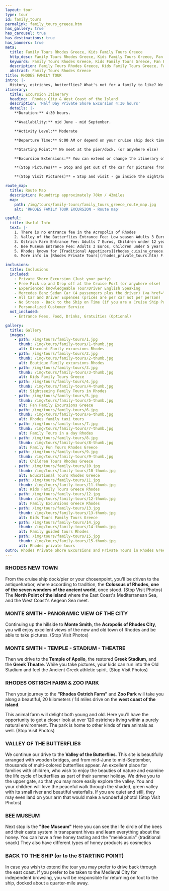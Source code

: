 ```yaml
---
layout: tour
type: tour
id: family_tours
permalink: family_tours_greece.htm
has_gallery: true
has_carousel: true
has_destinations: true
has_banners: true
meta:
  title: Family Tours Rhodes Greece, Kids Family Tours Greece
  http_desc: Family Tours Rhodes Greece, Kids Family Tours Greece, Fan Family Excursions Greece
  keywords: Family Tours Rhodes Greece, Kids Family Tours Greece, Fan Family Excursions Greece
  description: Family Tours Rhodes Greece, Kids Family Tours Greece, Fan Family Excursions Greece
  abstract: Family Tours Rhodes Greece
title: RHODES FAMILY TOUR
intro: |-
  History, ostriches, butterflies? What's not for a family to like? We have designed an informative and relaxed tour that will pique the interests of children and keep them engaged. This excursion is highly recommended by families we have escorted in the past. Both parents and children will enjoy this combination of attractions and activities.
itinerary:
  title: Excursion Itinerary
  heading:  Rhodes City & West Coast of the Island
  description: 'Half Day Private Shore Excursion 4:30 hours'
  details: |-
    **Duration:** 4:30 hours.

    **Availability:** mid June - mid September.

    **Activity Level:** Moderate

    **Departure Time:** 9:00 AM or depend on your cruise ship dock time. If the ship arrives late into port, we’ll adjust our schedules, and the rental time will start from the moment you meet your driver.

    **Starting Point:** We meet at the pier/dock. (or anywhere else)

    **Excursion Extensions:** You can extend or change the itinerary of this private shore excursion as you wish.

    **(Stop Pictures)** = Stop and get out of the car for pictures from outside of the Sight/building

    **(Stop Visit Pictures)** = Stop and visit - go inside the sight/building for pictures

route_map:
  title: Route Map
  description: Roundtrip approximately 70km / 43miles
  map:
    path: /img/tours/family-tours/family_tours_greece_route_map.jpg
    alt: 'RHODES FAMILY TOUR EXCURSION - Route map'

useful:
  title: Useful Info
  text: |-
    1. There is no entrance fee in the Acropolis of Rhodes
    2. Valley of the Butterflies Entrance Fee: Low season Adults 3 Euros, High season Adults 5 Euros, Kids under 12 years old free. There is a small cafe, a refreshment kiosk, and a little gift shop.
    3. Ostrich Farm Entrance Fee: Adults 7 Euros, Children under 12 years 4 Euros (Kids under 3 years Free) also has a café and refreshment kiosk, and a gift shop.
    4. Bee Museum Entrance Fee: Adults 3 Euros, Children under 5 years Free, Children between age 6 to 18 1,50 Euros, Students 1,50 Euros, Seniors over 65 years old 1,50 Euros
    5. Rhodes known for [Traditional Appetizers](rhodes_cuisine_greece.htm), desserts, [Wines](wine_tours_greece.htm), the famous handmade [Rhodes Pottery - Ceramics](greek_pottery.htm) and the beautiful [Rhodes Beaches](rhodes_beaches.htm).
    6. More info in [Rhodes Private Tours](rhodes_private_tours.htm) F.A.Q.

inclusions:
  title: Inclusions
  included:
    - Private Shore Excursion (Just your party)
    - Free Pick up and Drop off at the Cruise Port (or anywhere else)
    - Experienced knowledgeable Tour/Driver English Speaking
    - Mercedes Benz Sedan Car (4 passengers plus the driver) (<a href="groups.htm">bigger group or more room?</a>)
    - All Car and Driver Expenses (prices are per car not per person)
    - No Stress - Back to the Ship on Time (if you are a Cruise Ship Passenger)
    - Personalized Customer Service
  not_included:
    - Entrance Fees, Food, Drinks, Gratuities (Optional)

gallery:
  title: Gallery
  images:
    - path: /img/tours/family-tours/1.jpg
      thumb: /img/tours/family-tours/1-thumb.jpg
      alt: Discount Family excursions Rhodes
    - path: /img/tours/family-tours/2.jpg
      thumb: /img/tours/family-tours/2-thumb.jpg
      alt: Boutique Family excursions Rhodes
    - path: /img/tours/family-tours/3.jpg
      thumb: /img/tours/family-tours/3-thumb.jpg
      alt: Kids Family Tours Greece
    - path: /img/tours/family-tours/4.jpg
      thumb: /img/tours/family-tours/4-thumb.jpg
      alt: Sightseeing Family Tours in Rhodes
    - path: /img/tours/family-tours/5.jpg
      thumb: /img/tours/family-tours/5-thumb.jpg
      alt: Fan Family Excursions Greece
    - path: /img/tours/family-tours/6.jpg
      thumb: /img/tours/family-tours/6-thumb.jpg
      alt: Rhodes family taxi tours
    - path: /img/tours/family-tours/7.jpg
      thumb: /img/tours/family-tours/7-thumb.jpg
      alt: Family Tours in a day Rhodes
    - path: /img/tours/family-tours/8.jpg
      thumb: /img/tours/family-tours/8-thumb.jpg
      alt: Family Fun Tours Rhodes Greece
    - path: /img/tours/family-tours/9.jpg
      thumb: /img/tours/family-tours/9-thumb.jpg
      alt: Children Tours Rhodes Greece
    - path: /img/tours/family-tours/10.jpg
      thumb: /img/tours/family-tours/10-thumb.jpg
      alt: Educational Tours Rhodes Greece
    - path: /img/tours/family-tours/11.jpg
      thumb: /img/tours/family-tours/11-thumb.jpg
      alt: Kids Family Tours Greece Rhodes
    - path: /img/tours/family-tours/12.jpg
      thumb: /img/tours/family-tours/12-thumb.jpg
      alt: Family Excursions Greece Rhodes
    - path: /img/tours/family-tours/13.jpg
      thumb: /img/tours/family-tours/13-thumb.jpg
      alt: Kids Tours Family Tours Greece
    - path: /img/tours/family-tours/14.jpg
      thumb: /img/tours/family-tours/14-thumb.jpg
      alt: Family guided tours Rhodes
    - path: /img/tours/family-tours/15.jpg
      thumb: /img/tours/family-tours/15-thumb.jpg
      alt: Rhodes private tours
outro: Rhodes Private Shore Excursions and Private Tours in Rhodes Greece
---
```

### RHODES NEW TOWN

From the cruise ship dock/pier or your chosenpoint, you'll be driven to the antiqueharbor, where according to tradition, the **Colossus of Rhodes**, **one of the seven wonders of the ancient world**, once stood. (Stop Visit Photos)\
The **North Point of the island** where the East Coast's Mediterranean Sea, and the West Coast's Aegean Sea meet.

### MONTE SMITH - PANORAMIC VIEW OF THE CITY

Continuing up the hillside to **Monte Smith**, the **Acropolis of Rhodes City**, you will enjoy excellent views of the new and old town of Rhodes and be able to take pictures. (Stop Visit Photos)

### MONTE SMITH - TEMPLE - STADIUM - THEATRE

Then we drive to the **Temple of Apollo**, the restored **Greek Stadium**, and the **Greek Theatre**. While you take pictures, your kids can run into the Old Stadium and feel the Ancient Greek athletic spirit. (Stop Visit Photos)

### RHODES OSTRICH FARM & ZOO PARK

Then your journey to the **"Rhodes Ostrich Farm"** and **Zoo Park** will take you along a beautiful, 20 kilometers / 14 miles drive on the **west coast of the island**.

This animal farm will delight both young and old. Here you'll have the opportunity to get a closer look at over 120 ostriches living within a purely natural environment. The park is home to other kinds of rare animals as well. (Stop Visit Photos)

### VALLEY OF THE BUTTERFLIES

We continue our drive to the **Valley of the Butterflies**. This site is beautifully arranged with wooden bridges, and from mid-June to mid-September, thousands of multi-colored butterflies appear. An excellent place for families with children, who wish to enjoy the beauties of nature and examine the life cycle of butterflies as part of their summer holiday. We drive you to the upper gate, so that you may more easily explore the valley. You and your children will love the peaceful walk through the shaded, green valley with its small river and beautiful waterfalls. If you are quiet and still, they may even land on your arm that would make a wonderful photo! (Stop Visit Photos)

### BEE MUSEUM

Next stop is the **"Bee Museum"** Here you can see the life circle of the bees and their caste system in transparent hives and learn everything about the honey. You can have a free honey tasting and the "melekounia" (traditional snack) They also have different types of honey products as cosmetics

### BACK TO THE SHIP (or to the STARTING POINT)

In case you wish to extend the tour you may prefer to drive back through the east coast. If you prefer to be taken to the Medieval City for independent browsing, you will be responsible for returning on foot to the ship, docked about a quarter-mile away.